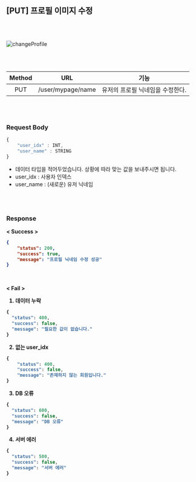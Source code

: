 ## [PUT] 프로필 이미지 수정

<br>
<br>

![changeProfile](https://user-images.githubusercontent.com/55133871/90434535-8bd1ec80-e108-11ea-8aff-c29ec88438e3.png)

<br>
<br>

| Method | URL             | 기능                |
| :------: | :-----------------------: | :------------------------------: | 
| PUT    | /user/mypage/name | 유저의 프로필 닉네임을 수정한다. |

<br>
<br>


### Request Body

```javascript
{
    "user_idx" : INT,
    "user_name" : STRING
}
```
* 데이터 타입을 적어두었습니다. 상황에 따라 맞는 값을 보내주시면 됩니다.
* user_idx : 사용자 인덱스
* user_name : (새로운) 유저 닉네임


<br>
<br>

### Response



<b> < Success >

```json
{
    "status": 200,
    "success": true,
    "message": "프로필 닉네임 수정 성공"
}
```

<br>


<b> < Fail >


1. 데이터 누락

```javascript
{
  "status": 400,
  "success": false,
  "message": "필요한 값이 없습니다."
}
```

2. 없는 user_idx

```javascript
{
    "status": 400,
    "success": false,
    "message": "존재하지 않는 회원입니다."
}
```

3. DB 오류

```javascript
{
  "status": 600,
  "success": false,
  "message": "DB 오류"
}
```

4. 서버 에러

```javascript
{
  "status": 500,
  "success": false,
  "message": "서버 에러"
}
```